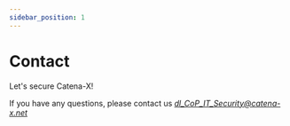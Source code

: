 ```yaml
---
sidebar_position: 1
---
```


# Contact

Let's secure Catena-X!

If you have any questions, please contact us *dl_CoP_IT_Security@catena-x.net*
